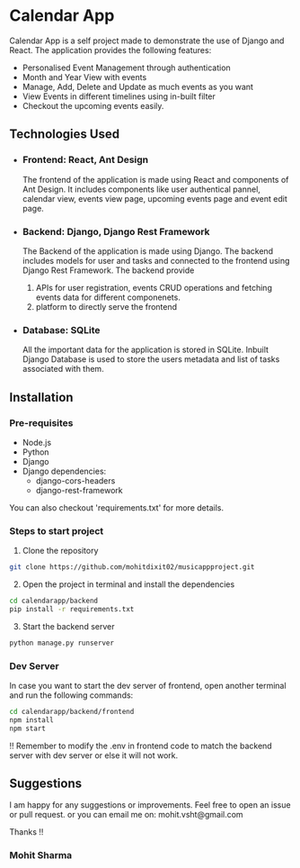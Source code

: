 <h1>Calendar App</h1>
<p>
    Calendar App is a self project made to demonstrate the use of Django and React. The application provides the following features:
    <ul>
        <li>Personalised Event Management through authentication</li>
        <li>Month and Year View with events</li>
        <li>Manage, Add, Delete and Update as much events as you want</li>
        <li>View Events in different timelines using in-built filter</li>
        <li>Checkout the upcoming events easily.</li>
    </ul>
</p>

<h2>Technologies Used</h2>
<ul>
    <li>
        <h3>Frontend: React, Ant Design</h3>
        <p>
            The frontend of the application is made using React and components of Ant Design. It includes components like user authentical pannel, calendar view, events view page, upcoming events page and event edit page.
        </p>
    </li>
    <li>
        <h3>Backend: Django, Django Rest Framework</h3>
        <p>
           The Backend of the application is made using Django. The backend includes models for user and tasks and connected to the frontend using Django Rest Framework. The backend provide
           <ol>
                <li> APIs for user registration, events CRUD operations and fetching events data for different componenets.</li>
                <li> platform to directly serve the frontend </li>
           </ol>
        </p>
    </li>
    <li>
        <h3>Database: SQLite</h3>
        <p>
           All the important data for the application is stored in SQLite. Inbuilt Django Database is used to store the users metadata and list of tasks associated with them.
        </p>
    </li>
</ul>

<h2>Installation</h2>

<h3>Pre-requisites</h3>
    <ul>
        <li>Node.js</li>
        <li>Python</li>
        <li>Django</li>
        <li>Django dependencies:
        <ul>
            <li>django-cors-headers</li>
            <li>django-rest-framework</li>
        </ul>
        </li>
    </ul>

You can also checkout 'requirements.txt' for more details.

<h3>Steps to start project</h3>

1. Clone the repository

```bash
git clone https://github.com/mohitdixit02/musicappproject.git
```

2. Open the project in terminal and install the dependencies

```bash
cd calendarapp/backend
pip install -r requirements.txt
```

3. Start the backend server

```bash
python manage.py runserver
```

<h3>Dev Server</h3>

In case you want to start the dev server of frontend, open another terminal and run the following commands:

```bash
cd calendarapp/backend/frontend
npm install
npm start
```

!! Remember to modify the .env in frontend code to match the backend server with dev server or else it will not work.

<h2>Suggestions</h2>
I am happy for any suggestions or improvements. Feel free to open an issue or pull request.
or you can email me on: mohit.vsht@gmail.com

Thanks !!
<h3>Mohit Sharma</h3>
